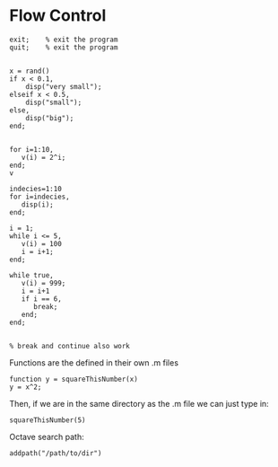 # Flow Control

```
exit;    % exit the program
quit;    % exit the program


x = rand()
if x < 0.1,
    disp("very small");
elseif x < 0.5,
    disp("small");
else,
    disp("big");
end;


for i=1:10,
   v(i) = 2^i;
end;
v

indecies=1:10
for i=indecies,
   disp(i);
end;

i = 1;
while i <= 5,
   v(i) = 100
   i = i+1;
end;

while true,
   v(i) = 999;
   i = i+1
   if i == 6,
      break;
   end;
end;


% break and continue also work
```


Functions are the defined in their own .m files

```
function y = squareThisNumber(x)
y = x^2;
```

Then, if we are in the same directory as the .m file we can just type in:

```
squareThisNumber(5)
```

Octave search path:

```
addpath("/path/to/dir")
``` 
